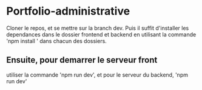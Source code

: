 # Portfolio-administrative
Cloner le repos, et se mettre sur la branch dev.
Puis il suffit d'installer les dependances dans
le dossier frontend et backend en utilisant la
commande 'npm install ' dans chacun des dossiers.
## Ensuite, pour demarrer le serveur front
utiliser la commande 'npm run dev', et pour le serveur du
backend, 'npm run dev'
